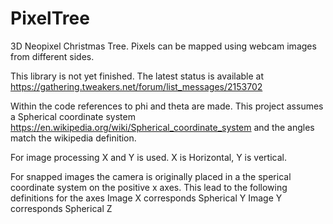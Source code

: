 # PixelTree
3D Neopixel Christmas Tree. Pixels can be mapped using webcam images from different sides.

This library is not yet finished. The latest status is available at https://gathering.tweakers.net/forum/list_messages/2153702

Within the code references to phi and theta are made.
This project assumes a Spherical coordinate system https://en.wikipedia.org/wiki/Spherical_coordinate_system and the angles match the wikipedia definition.

For image processing X and Y is used. 
X is Horizontal, Y is vertical.

For snapped images the camera is originally placed in a the sperical coordinate system on the positive x axes. 
This lead to the following definitions for the axes
Image X corresponds Spherical Y
Image Y corresponds Spherical Z
